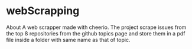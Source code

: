 # webScrapping
About
A web scrapper made with cheerio. The project scrape issues from the top 8 repositories from the github topics page and store them in a pdf file inside a folder with same name as that of topic.
